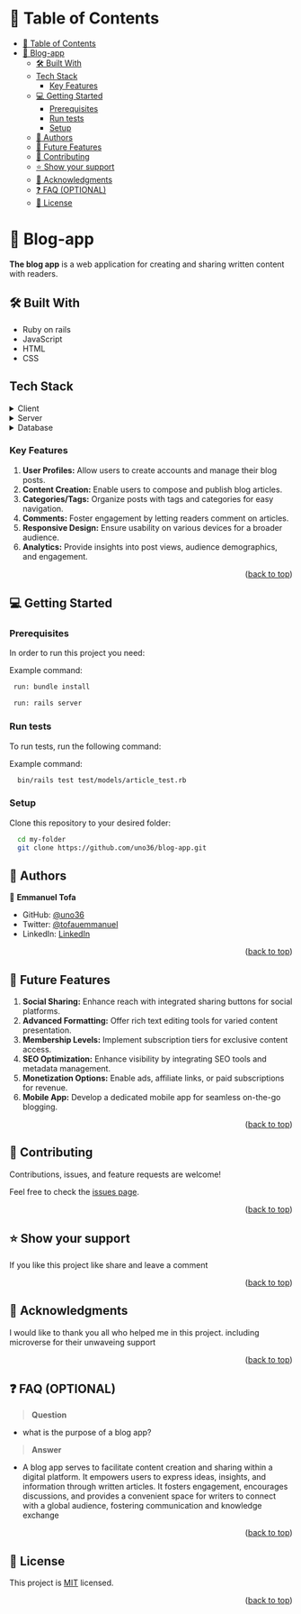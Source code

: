 # 📗 Table of Contents

- [📗 Table of Contents](#-table-of-contents)
- [📖 Blog-app ](#-blog-app-)
  - [🛠 Built With ](#-built-with-)
  - [Tech Stack ](#tech-stack-)
    - [Key Features ](#key-features-)
  - [💻 Getting Started ](#-getting-started-)
    - [Prerequisites](#prerequisites)
    - [Run tests](#run-tests)
    - [Setup](#setup)
  - [👥 Authors ](#-authors-)
  - [🔭 Future Features ](#-future-features-)
  - [🤝 Contributing ](#-contributing-)
  - [⭐️ Show your support ](#️-show-your-support-)
  - [🙏 Acknowledgments ](#-acknowledgments-)
  - [❓ FAQ (OPTIONAL) ](#-faq-optional-)
  - [📝 License ](#-license-)

<!-- PROJECT DESCRIPTION -->

# 📖 Blog-app <a name="about-project"></a>

**The blog app** is a web application for creating and sharing written content with readers.

## 🛠 Built With <a name="built-with"></a>

- Ruby on rails
- JavaScript
- HTML 
- CSS

## Tech Stack <a name="tech-stack"></a>

<details>
  <summary>Client</summary>
  <ul>
    <li><a href="https://ruby.org/">Ruby</a></li>
  </ul>
</details>
<details>
  <summary>Server</summary>
  <ul>
    <li><a href="https://rubyonrails.org/">Ruby on Rails</a></li>
  </ul>
</details>

<details>
<summary>Database</summary>
  <ul>
    <li><a href="https://www.postgresql.org/">PostgreSQL</a></li>
  </ul>
</details>

### Key Features <a name="key-features"></a>

1. **User Profiles:** Allow users to create accounts and manage their blog posts.
2. **Content Creation:** Enable users to compose and publish blog articles.
3. **Categories/Tags:** Organize posts with tags and categories for easy navigation.
4. **Comments:** Foster engagement by letting readers comment on articles.
5. **Responsive Design:** Ensure usability on various devices for a broader audience.
6. **Analytics:** Provide insights into post views, audience demographics, and engagement.

<p align="right">(<a href="#readme-top">back to top</a>)</p>

## 💻 Getting Started <a name="getting-started"></a>

### Prerequisites

In order to run this project you need:


Example command:

```sh
 run: bundle install 

 run: rails server
```

### Run tests

To run tests, run the following command:


Example command:

```sh
  bin/rails test test/models/article_test.rb
```

 

### Setup

Clone this repository to your desired folder:


```sh
  cd my-folder
  git clone https://github.com/uno36/blog-app.git
```

<!-- AUTHORS -->

## 👥 Authors <a name="authors"></a>


👤 **Emmanuel Tofa**

- GitHub: [@uno36](https://github.com/uno36)
- Twitter: [@tofauemmanuel](https://twitter.com/tofauemmanuel)
- LinkedIn: [LinkedIn](https://www.linkedin.com/in/emmanuel-tofa-673b2516a/)

<p align="right">(<a href="#readme-top">back to top</a>)</p>

<!-- FUTURE FEATURES -->

## 🔭 Future Features <a name="future-features"></a>

1. **Social Sharing:** Enhance reach with integrated sharing buttons for social platforms.
2. **Advanced Formatting:** Offer rich text editing tools for varied content presentation.
3. **Membership Levels:** Implement subscription tiers for exclusive content access.
4. **SEO Optimization:** Enhance visibility by integrating SEO tools and metadata management.
5. **Monetization Options:** Enable ads, affiliate links, or paid subscriptions for revenue.
6. **Mobile App:** Develop a dedicated mobile app for seamless on-the-go blogging.

<p align="right">(<a href="#readme-top">back to top</a>)</p>

<!-- CONTRIBUTING -->

## 🤝 Contributing <a name="contributing"></a>

Contributions, issues, and feature requests are welcome!

Feel free to check the [issues page](../../issues/).

<p align="right">(<a href="#readme-top">back to top</a>)</p>

<!-- SUPPORT -->

## ⭐️ Show your support <a name="support"></a>

> 
If you like this project like share and leave a comment

<p align="right">(<a href="#readme-top">back to top</a>)</p>

<!-- ACKNOWLEDGEMENTS -->

## 🙏 Acknowledgments <a name="acknowledgements"></a>

I would like to thank you all who helped me in this project. including microverse for their unwaveing support

<p align="right">(<a href="#readme-top">back to top</a>)</p>

<!-- FAQ (optional) -->

## ❓ FAQ (OPTIONAL) <a name="faq"></a>

> **Question**

- what is the purpose of a blog app?

> **Answer**

- A blog app serves to facilitate content creation and sharing within a digital platform. It empowers users to express ideas, insights, and information through written articles. It fosters engagement, encourages discussions, and provides a convenient space for writers to connect with a global audience, fostering communication and knowledge exchange



<p align="right">(<a href="#readme-top">back to top</a>)</p>

<!-- LICENSE -->

## 📝 License <a name="license"></a>

This project is [MIT](LICENSE) licensed.


<p align="right">(<a href="#readme-top">back to top</a>)</p>